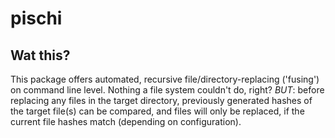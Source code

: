 # pischi

## Wat this?

This package offers automated, recursive file/directory-replacing ('fusing')
on command line level. Nothing a file system couldn't do, right? *BUT*:
before replacing any files in the target directory, previously generated
hashes of the target file(s) can be compared, and files will only be
replaced, if the current file hashes match (depending on configuration).